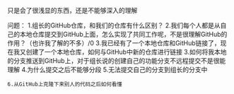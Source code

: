 只是会了很浅显的东西，还是不能够深入的理解

问题：
	1.组长的GitHub仓库，和我们的仓库有什么区别？
	2.我们每个人都是从自己的本地仓库提交到GitHub上面，怎么实现了共同工作呢，不是很理解GitHub的作用？（也许我了解的不多）/0
	3.我已经有了一个本地仓库和GitHub链接了，现在我又创建了一个本地仓库，如何与GitHub中新的仓库进行链接
	3.如何将我本地的分支推送到GitHub上，对于组长说的创建自己的功能分支不远程提交不是很能理解
	4.为什么提交之后不能够分段
	5.无法提交自己的分支到组长的分支中
	
	
	6.从GitHub上克隆下来别人的代码之后如何看懂